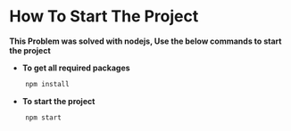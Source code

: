 # How To Start The Project

**This Problem was solved with nodejs, Use the below commands to start the project**

- **To get all required packages**

```bash
    npm install
```

- **To start the project**

```bash
    npm start
```
